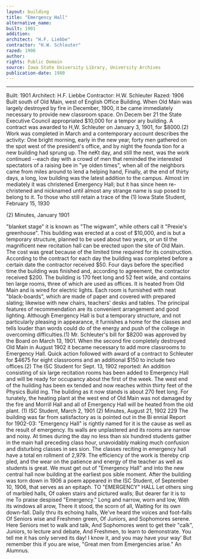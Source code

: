 ```yaml
---
layout: building
title: "Emergency Hall"
alternative_name: 
built: 1901
addition:
architect: "H.F. Liebbe"
contractor: "H.W. Schleuter"
razed: 1906
author:
rights: Public Domain
source: Iowa State University Library, University Archives
publication-date: 1980 
---
```

---
Built: 1901 Architect: H.F. Liebbe Contractor: H.W. Schleuter Razed: 1906 
Built south of Old Main, west of English Office Building. 
When Old Main was largely destroyed by fire in December, 1900, it be came immediately necessary to provide new classroom space. On Decem ber 21 the State Executive Council appropriated $10,000 for a tempor ary building. A contract was awarded to H,W. Schleuter on January 3, 1901, for $8000.(2) Work was completed in March and a contemporary account describes the activity: 
One bright morning, early in the new year, forty men gathered on the spot west of the president's office, and by night the founda tion for a new building had sprung up. The neKt day, and still the next, was the work continued --each day with a crowd of men that reminded the interested spectators of a raising bee in "ye olden times", when all of the neighbors came from miles around to lend a helping hand, Finally, at the end of thirty days, a long, low building was the latest addition to the campus. Almost im mediately it was christened Emergency Hall; but it has since heen re-christened and nicknamed until almost any strange name is sup  posed to belong to it. To those who still retain a trace of the 
(1) 
Iowa State Student, February 15, 1930 

(2) 
Minutes, January 1901 


"blanket stage" it is known as "The wigwam", while others call it "Prexie's greenhouse". 
This building was erected at a cost of $10,000, and is but a temporary structure, planned to be used about two years, or un til the magnificent new recitation hall can be erected upon the site of Old Main. The cost was great because of the limited time required for its construction. According to the contract for each day the building was completed before a certain date the contractor received $50. Four days before the specified time the building was finished and, according to agreement, the contractor received $200. 
The building is 170 feet long and 52 feet wide, and contains ten large rooms, three of which are used as offices. It is heated from Old Main and is wired for electric lights. Each room is furnished with neat "black-boards", which are made of paper and covered with prepared slating; likewise with new chairs, teachers' desks and tables. The principal features of recommendation are its convenient arrangement and good lighting. 
Although Emergency Hall is but a temporary structure, and not particularly pleasing in appearance, it furnishes a home for the classes and tells louder than words could do of the energy and push of the college in overcoming difficulties.(1) 
Mr. Schleuter's bill for $8200 was approved by the Board on March 13, 1901. 
When the second fire completely destroyed Old Main in August 1902 it became necessary to add more classrooms to Emergency Hall. Quick action followed with award of a contract to Schleuter for $4675 for eight classrooms and an additional $150 to include two offices.(2) The ISC Student for Sept. 13, 1902 reported: 
An addition consisting of six large recitation rooms has been added to Emergency Hall and will be ready for occupancy about the first of the week. The west end of the huilding has been ex tended and now reaches within thirty feet of the Physics Build ing. The building as it now stands is about 270 feet long. For tunately, the heating plant at the west end of Old Main was not damaged by the fire and Morrill Hall and all of Emergency Hall will be heated from the old plant. 
(1) ISC Student, March 2, 1901 
(2) Minutes, August 21, 1902 
229 
The building was far from satisfactory as is pointed out in the Bi ennial Report for 1902-03: 
"Emergency Hall" is rightly named for it is the cause as well as the result of emergency. Its walls are unplastered and its rooms are narrow and noisy. At times during the day no less than six hundred students gather in the main hall preceding class hour, unavoidably making much confusion and disturbing classes in ses sion. The classes reciting in emergency hall have a total en rollment of 2,979. The efficiency of the work is thereby crip pled, and the wear on the patience and energy of the teacher as well as students is great. We must get out of "Emergency Hall" and into the new central hall now building at the earliest pos sible moment. 
After the building was torn down in 1906 a poem appeared in the ISC Student, of September 10, 1906, that serves as an epitaph. 
TO "EMERGENCY" HALL 
Let others sing of marbled halls, Of oaken stairs and pictured walls; But dearer far it is to me To praise despised "Emergency." Long and narrow, worn and low, With its windows all arow, There it stood, the scorn of all, Waiting for its own down-fall. 
Daily thru its echoing halls, We've heard the voices and foot-falls Of Seniors wise and Freshmen green, Of Juniors, and Sophomores serene. Here Seniors met to walk and talk, And Sophomores went to get their "calk", Juniors, to lecture and debate, And Freshmen, to learn to demonstrate. You tell me it has only served its day! I know it, and you may have your way' But remember this if you are wise, "Great men from Emergencies arise." 
An Alumnus.